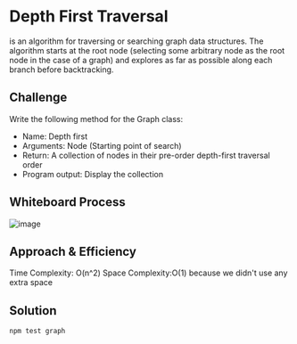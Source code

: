 
# Depth First Traversal
is an algorithm for traversing or searching graph data structures. The algorithm starts at the root node (selecting some arbitrary node as the root node in the case of a graph) and explores as far as possible along each branch before backtracking.

## Challenge
Write the following method for the Graph class:

- Name: Depth first
- Arguments: Node (Starting point of search)
- Return: A collection of nodes in their pre-order depth-first traversal order
- Program output: Display the collection
## Whiteboard Process
![image](https://user-images.githubusercontent.com/90922969/172069521-8c237c4b-bfec-49d3-bfa8-36c736089d2e.png)

## Approach & Efficiency
Time Complexity: O(n^2) 
Space Complexity:O(1) because we didn't use any extra space 
## Solution
```
npm test graph
```
